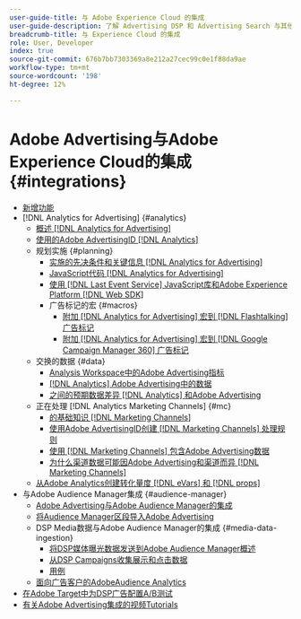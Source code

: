 ```yaml
---
user-guide-title: 与 Adobe Experience Cloud 的集成
user-guide-description: 了解 Advertising DSP 和 Advertising Search 与其他 Adobe Experience Cloud 产品和服务的集成。
breadcrumb-title: 与 Experience Cloud 的集成
role: User, Developer
index: true
source-git-commit: 676b7bb7303369a8e212a27cec99c0e1f88da9ae
workflow-type: tm+mt
source-wordcount: '198'
ht-degree: 12%

---
```



# Adobe Advertising与Adobe Experience Cloud的集成 {#integrations}

<!--  ADD LATER: and Adobe Experience Platform -->

+ [新增功能](/help/integrations/home.md)
+ [!DNL Analytics for Advertising] {#analytics}
   + [概述 [!DNL Analytics for Advertising]](/help/integrations/analytics/overview.md)
   + [使用的Adobe AdvertisingID [!DNL Analytics]](/help/integrations/analytics/ids.md)
   + 规划实施 {#planning}
      + [实施的先决条件和关键信息 [!DNL Analytics for Advertising]](/help/integrations/analytics/prerequisites.md)
      + [JavaScript代码 [!DNL Analytics for Advertising]](/help/integrations/analytics/javascript.md)
      + [使用 [!DNL Last Event Service] JavaScript库和Adobe Experience Platform [!DNL Web SDK]](/help/integrations/analytics/web-sdk.md)
      + 广告标记的宏 {#macros}
         + [附加 [!DNL Analytics for Advertising] 宏到 [!DNL Flashtalking] 广告标记](/help/integrations/analytics/macros-flashtalking.md)
         + [附加 [!DNL Analytics for Advertising] 宏到 [!DNL Google Campaign Manager 360] 广告标记](/help/integrations/analytics/macros-google-campaign-manager.md)
   + 交换的数据 {#data}
      + [Analysis Workspace中的Adobe Advertising指标](/help/integrations/analytics/advertising-metrics-in-analytics.md)
      + [[!DNL Analytics] Adobe Advertising中的数据](/help/integrations/analytics/analytics-data-in-advertising.md)
      + [之间的预期数据差异 [!DNL Analytics] 和Adobe Advertising](/help/integrations/analytics/data-variances.md)
   + 正在处理 [!DNL Analytics Marketing Channels] {#mc}
      + [的基础知识 [!DNL Marketing Channels]](/help/integrations/analytics/marketing-channels/mc-overview.md)
      + [使用Adobe AdvertisingID创建 [!DNL Marketing Channels] 处理规则](/help/integrations/analytics/marketing-channels/mc-ids.md)
      + [使用 [!DNL Marketing Channels] 包含Adobe Advertising数据](/help/integrations/analytics/marketing-channels/mc-ac-data.md)
      + [为什么渠道数据可能因Adobe Advertising和渠道而异 [!DNL Marketing Channels]](/help/integrations/analytics/marketing-channels/mc-data-variances.md)
   + [从Adobe Analytics创建转化量度 [!DNL eVars] 和 [!DNL props]](/help/integrations/analytics/conversion-metrics-from-evars.md)
+ 与Adobe Audience Manager集成 {#audience-manager}
   + [Adobe Advertising与Adobe Audience Manager的集成](/help/integrations/audience-manager/overview.md)
   + [将Audience Manager区段导入Adobe Advertising](/help/integrations/audience-manager/import-audiences.md)
   + DSP Media数据与Adobe Audience Manager的集成 {#media-data-ingestion}
      + [将DSP媒体曝光数据发送到Adobe Audience Manager概述](/help/integrations/audience-manager/media-data-integration/overview.md)
      + [从DSP Campaigns收集展示和点击数据](/help/integrations/audience-manager/media-data-integration/collect.md)
      + [用例](/help/integrations/audience-manager/media-data-integration/use-cases.md)
   + [面向广告客户的AdobeAudience Analytics](/help/integrations/audience-manager/audience-analytics.md)
+ [在Adobe Target中为DSP广告配置A/B测试](/help/integrations/target/ab-tests-dsp.md)
+ [有关Adobe Advertising集成的视频Tutorials](https://experienceleague.adobe.com/docs/advertising-learn/tutorials/overview.html)<!-- rename if the tutorials TOC structure changes -->
